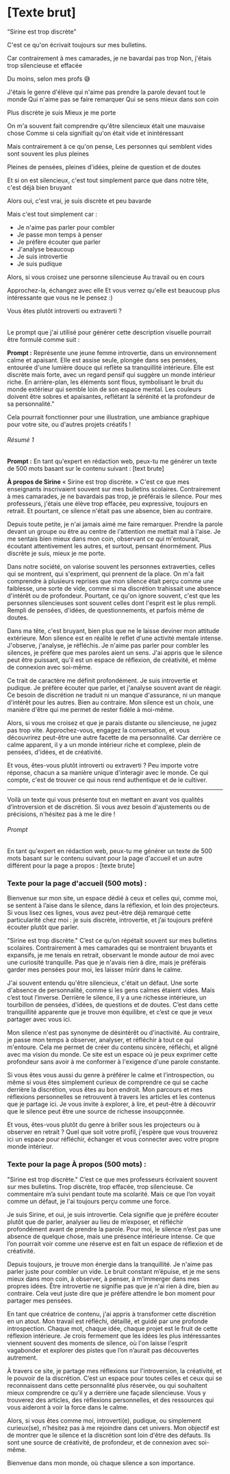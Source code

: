# [Texte brut]

“Sirine est trop discrète”


C'est ce qu'on écrivait toujours sur mes bulletins.

Car contrairement à mes camarades, je ne bavardai pas trop
Non, j'étais trop silencieuse et effacée

Du moins, selon mes profs 😅


J'étais le genre d'élève qui n'aime pas prendre la parole devant tout le monde
Qui n'aime pas se faire remarquer
Qui se sens mieux dans son coin

Plus discrète je suis
Mieux je me porte

On m'a souvent fait comprendre qu'être silencieux était une mauvaise chose
Comme si cela signifiait qu'on était vide et inintéressant

Mais contrairement à ce qu'on pense,
Les personnes qui semblent vides sont souvent les plus pleines

Pleines de pensées, pleines d'idées, pleine de question et de doutes

Et si on est silencieux, c'est tout simplement parce que dans notre tête, c'est déjà bien bruyant


Alors oui, c'est vrai, je suis discrète et peu bavarde

Mais c'est tout simplement car :

- Je n'aime pas parler pour combler
- Je passe mon temps à penser
- Je préfère écouter que parler
- J'analyse beaucoup
- Je suis introvertie
- Je suis pudique


Alors, si vous croisez une personne silencieuse
Au travail ou en cours

Approchez-la, échangez avec elle
Et vous verrez qu'elle est beaucoup plus intéressante que vous ne le pensez :)


Vous êtes plutôt introverti ou extraverti ?



<!--v-->
###### 

Le prompt que j'ai utilisé pour générer cette description visuelle pourrait être formulé comme suit :

**Prompt :** 
Représente une jeune femme introvertie, dans un environnement calme et apaisant. Elle est assise seule, plongée dans ses pensées, entourée d'une lumière douce qui reflète sa tranquillité intérieure. Elle est discrète mais forte, avec un regard pensif qui suggère un monde intérieur riche. En arrière-plan, les éléments sont flous, symbolisant le bruit du monde extérieur qui semble loin de son espace mental. Les couleurs doivent être sobres et apaisantes, reflétant la sérénité et la profondeur de sa personnalité."

Cela pourrait fonctionner pour une illustration, une ambiance graphique pour votre site, ou d'autres projets créatifs !

<!--v-->
###### Résumé 1
**Prompt :**  En tant qu'expert en rédaction web, peux-tu me générer un texte de 500 mots basant sur le contenu suivant :  [text brute]



**À propos de Sirine**
« Sirine est trop discrète. » C'est ce que mes enseignants inscrivaient souvent sur mes bulletins scolaires. Contrairement à mes camarades, je ne bavardais pas trop, je préférais le silence. Pour mes professeurs, j'étais une élève trop effacée, peu expressive, toujours en retrait. Et pourtant, ce silence n'était pas une absence, bien au contraire.

Depuis toute petite, je n'ai jamais aimé me faire remarquer. Prendre la parole devant un groupe ou être au centre de l'attention me mettait mal à l'aise. Je me sentais bien mieux dans mon coin, observant ce qui m'entourait, écoutant attentivement les autres, et surtout, pensant énormément. Plus discrète je suis, mieux je me porte.

Dans notre société, on valorise souvent les personnes extraverties, celles qui se montrent, qui s'expriment, qui prennent de la place. On m'a fait comprendre à plusieurs reprises que mon silence était perçu comme une faiblesse, une sorte de vide, comme si ma discrétion trahissait une absence d'intérêt ou de profondeur. Pourtant, ce qu'on ignore souvent, c'est que les personnes silencieuses sont souvent celles dont l'esprit est le plus rempli. Rempli de pensées, d'idées, de questionnements, et parfois même de doutes.

Dans ma tête, c'est bruyant, bien plus que ne le laisse deviner mon attitude extérieure. Mon silence est en réalité le reflet d'une activité mentale intense. J'observe, j'analyse, je réfléchis. Je n'aime pas parler pour combler les silences, je préfère que mes paroles aient un sens. J'ai appris que le silence peut être puissant, qu'il est un espace de réflexion, de créativité, et même de connexion avec soi-même.

Ce trait de caractère me définit profondément. Je suis introvertie et pudique. Je préfère écouter que parler, et j'analyse souvent avant de réagir. Ce besoin de discrétion ne traduit ni un manque d'assurance, ni un manque d'intérêt pour les autres. Bien au contraire. Mon silence est un choix, une manière d'être qui me permet de rester fidèle à moi-même.

Alors, si vous me croisez et que je parais distante ou silencieuse, ne jugez pas trop vite. Approchez-vous, engagez la conversation, et vous découvrirez peut-être une autre facette de ma personnalité. Car derrière ce calme apparent, il y a un monde intérieur riche et complexe, plein de pensées, d'idées, et de créativité.

Et vous, êtes-vous plutôt introverti ou extraverti ? Peu importe votre réponse, chacun a sa manière unique d'interagir avec le monde. Ce qui compte, c'est de trouver ce qui nous rend authentique et de le cultiver.

---

Voilà un texte qui vous présente tout en mettant en avant vos qualités d’introversion et de discrétion. Si vous avez besoin d'ajustements ou de précisions, n'hésitez pas à me le dire !

<!--v-->
###### Prompt
En tant qu'expert en rédaction web, peux-tu me générer un texte de 500 mots basant sur le contenu suivant pour la page d'accueil et un autre différent pour la page a propos : [texte brute]

### Texte pour la page d'accueil (500 mots) :

Bienvenue sur mon site, un espace dédié à ceux et celles qui, comme moi, se sentent à l’aise dans le silence, dans la réflexion, et loin des projecteurs. Si vous lisez ces lignes, vous avez peut-être déjà remarqué cette particularité chez moi : je suis discrète, introvertie, et j’ai toujours préféré écouter plutôt que parler. 

"Sirine est trop discrète." C’est ce qu’on répétait souvent sur mes bulletins scolaires. Contrairement à mes camarades qui se montraient bruyants et expansifs, je me tenais en retrait, observant le monde autour de moi avec une curiosité tranquille. Pas que je n'avais rien à dire, mais je préférais garder mes pensées pour moi, les laisser mûrir dans le calme.

J'ai souvent entendu qu'être silencieux, c'était un défaut. Une sorte d'absence de personnalité, comme si les gens calmes étaient vides. Mais c’est tout l’inverse. Derrière le silence, il y a une richesse intérieure, un tourbillon de pensées, d'idées, de questions et de doutes. C’est dans cette tranquillité apparente que je trouve mon équilibre, et c’est ce que je veux partager avec vous ici.

Mon silence n'est pas synonyme de désintérêt ou d'inactivité. Au contraire, je passe mon temps à observer, analyser, et réfléchir à tout ce qui m'entoure. Cela me permet de créer du contenu sincère, réfléchi, et aligné avec ma vision du monde. Ce site est un espace où je peux exprimer cette profondeur sans avoir à me conformer à l'exigence d'une parole constante.

Si vous êtes vous aussi du genre à préférer le calme et l’introspection, ou même si vous êtes simplement curieux de comprendre ce qui se cache derrière la discrétion, vous êtes au bon endroit. Mon parcours et mes réflexions personnelles se retrouvent à travers les articles et les contenus que je partage ici. Je vous invite à explorer, à lire, et peut-être à découvrir que le silence peut être une source de richesse insoupçonnée.

Et vous, êtes-vous plutôt du genre à briller sous les projecteurs ou à observer en retrait ? Quel que soit votre profil, j'espère que vous trouverez ici un espace pour réfléchir, échanger et vous connecter avec votre propre monde intérieur.



### Texte pour la page À propos (500 mots) :

"Sirine est trop discrète." C’est ce que mes professeurs écrivaient souvent sur mes bulletins. Trop discrète, trop effacée, trop silencieuse. Ce commentaire m’a suivi pendant toute ma scolarité. Mais ce que l’on voyait comme un défaut, je l'ai toujours perçu comme une force.

Je suis Sirine, et oui, je suis introvertie. Cela signifie que je préfère écouter plutôt que de parler, analyser au lieu de m’exposer, et réfléchir profondément avant de prendre la parole. Pour moi, le silence n’est pas une absence de quelque chose, mais une présence intérieure intense. Ce que l’on pourrait voir comme une réserve est en fait un espace de réflexion et de créativité.

Depuis toujours, je trouve mon énergie dans la tranquillité. Je n'aime pas parler juste pour combler un vide. Le bruit constant m’épuise, et je me sens mieux dans mon coin, à observer, à penser, à m’immerger dans mes propres idées. Être introvertie ne signifie pas que je n'ai rien à dire, bien au contraire. Cela veut juste dire que je préfère attendre le bon moment pour partager mes pensées.

En tant que créatrice de contenu, j'ai appris à transformer cette discrétion en un atout. Mon travail est réfléchi, détaillé, et guidé par une profonde introspection. Chaque mot, chaque idée, chaque projet est le fruit de cette réflexion intérieure. Je crois fermement que les idées les plus intéressantes viennent souvent des moments de silence, où l'on laisse l'esprit vagabonder et explorer des pistes que l’on n’aurait pas découvertes autrement.

À travers ce site, je partage mes réflexions sur l'introversion, la créativité, et le pouvoir de la discrétion. C’est un espace pour toutes celles et ceux qui se reconnaissent dans cette personnalité plus réservée, ou qui souhaitent mieux comprendre ce qu’il y a derrière une façade silencieuse. Vous y trouverez des articles, des réflexions personnelles, et des ressources qui vous aideront à voir la force dans le calme.

Alors, si vous êtes comme moi, introverti(e), pudique, ou simplement curieux(se), n’hésitez pas à me rejoindre dans cet univers. Mon objectif est de montrer que le silence et la discrétion sont loin d'être des défauts. Ils sont une source de créativité, de profondeur, et de connexion avec soi-même.

Bienvenue dans mon monde, où chaque silence a son importance.

